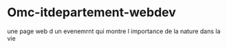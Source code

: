 # Omc-itdepartement-webdev
une page web d un evenemrnt qui montre l importance de la nature dans la vie
